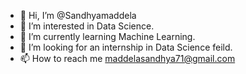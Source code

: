 - 👋 Hi, I’m @Sandhyamaddela
- 👀 I’m interested in Data Science.
- 🌱 I’m currently learning Machine Learning.
- 💞️ I’m looking for an internship in Data Science feild.
- 📫 How to reach me maddelasandhya71@gmail.com

<!---
Sandhyamaddela/Sandhyamaddela is a ✨ special ✨ repository because its `README.md` (this file) appears on your GitHub profile.
You can click the Preview link to take a look at your changes.
--->
